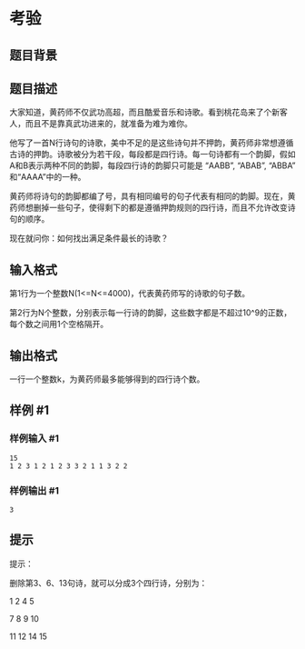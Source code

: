# 考验

## 题目背景



## 题目描述

大家知道，黄药师不仅武功高超，而且酷爱音乐和诗歌。看到桃花岛来了个新客人，而且不是靠真武功进来的，就准备为难为难你。

他写了一首N行诗句的诗歌，美中不足的是这些诗句并不押韵，黄药师非常想遵循古诗的押韵。诗歌被分为若干段，每段都是四行诗。每一句诗都有一个韵脚，假如A和B表示两种不同的韵脚，每段四行诗的韵脚只可能是 “AABB”, “ABAB”, “ABBA” 和“AAAA”中的一种。

黄药师将诗句的韵脚都编了号，具有相同编号的句子代表有相同的韵脚。现在，黄药师想删掉一些句子，使得剩下的都是遵循押韵规则的四行诗，而且不允许改变诗句的顺序。

现在就问你：如何找出满足条件最长的诗歌？


## 输入格式

第1行为一个整数N(1<=N<=4000)，代表黄药师写的诗歌的句子数。

第2行为N个整数，分别表示每一行诗的韵脚，这些数字都是不超过10^9的正数，每个数之间用1个空格隔开。


## 输出格式

一行一个整数k，为黄药师最多能够得到的四行诗个数。


## 样例 #1

### 样例输入 #1
```
15
1 2 3 1 2 1 2 3 3 2 1 1 3 2 2
```

### 样例输出 #1

```
3
```

## 提示

提示：

删除第3、6、13句诗，就可以分成3个四行诗，分别为：

1 2 4 5

7 8 9 10

11 12 14 15

